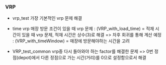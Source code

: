 ### VRP

- vrp_test
  가장 기본적인 vrp 문제 해결

- time vrp
  매장 방문 조건이 있을 때 vrp 문제
  : (VRP_with_load_time) = 적재 시간이 있을 때 vrp 문제, 적재 시간은 상수(3)로 해결 => 차후 회귀를 통해 계산 예정
  : (VRP_with_timeWindow) = 매장에 방문해야하는 시간을 고려

- VRP_test_common
  vrp중 다시 돌아와야 하는 factor를 해결한 문제
  => 0번 정점(depot)에서 다른 정점으로 가는 시간(거리)를 0으로 설정함으로서 해결
